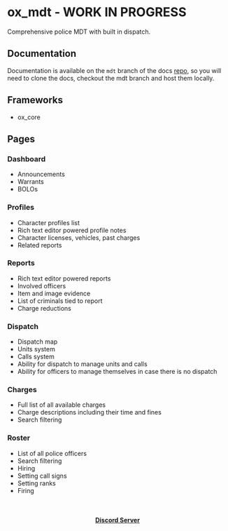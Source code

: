 # ox_mdt - WORK IN PROGRESS

Comprehensive police MDT with built in dispatch.

## Documentation

Documentation is available on the `mdt` branch of the docs [repo](https://github.com/overextended/overextended.github.io), so you will need to
clone the docs, checkout the mdt branch and host them locally.

## Frameworks

- ox_core

## Pages

### Dashboard
- Announcements
- Warrants
- BOLOs
  
### Profiles
- Character profiles list
- Rich text editor powered profile notes
- Character licenses, vehicles, past charges
- Related reports

### Reports
- Rich text editor powered reports
- Involved officers
- Item and image evidence
- List of criminals tied to report
- Charge reductions
    
### Dispatch
- Dispatch map
- Units system
- Calls system
- Ability for dispatch to manage units and calls
- Ability for officers to manage themselves in case there is no dispatch
    
### Charges
- Full list of all available charges
- Charge descriptions including their time and fines
- Search filtering

### Roster
- List of all police officers
- Search filtering
- Hiring
- Setting call signs
- Setting ranks
- Firing

<br><div><h4 align='center'><a href='https://discord.overextended.dev'>Discord Server</a></h4></div><br>
